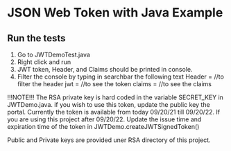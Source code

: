 # JSON Web Token with Java Example

## Run the tests
1) Go to JWTDemoTest.java
2) Right click and run
3) JWT token, Header, and Claims should be printed in console.
4) Filter the console by typing in searchbar the following text
    Header = //to filter the header
    jwt = //to see the token
    claims = //to see the claims



!!!NOTE!!!
 The RSA private key is hard coded in the variable SECRET_KEY in JWTDemo.java. if you wish to use this token, update the public key the portal.
 Currently the token is available from today 09/20/21 till 09/20/22. If you are using this project after 09/20/22. Update the issue time and expiration time of the
 token in JWTDemo.createJWTSignedToken()

Public and Private keys are provided uner RSA directory of this project.




